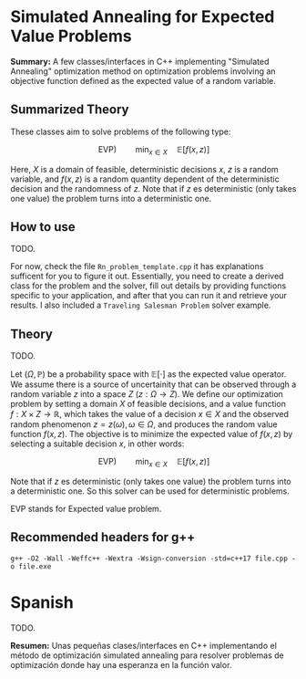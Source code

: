 # Simulated Annealing for Expected Value Problems

**Summary:**
A few classes/interfaces in C++ implementing "Simulated Annealing" optimization method on optimization problems involving an objective function defined as the expected value of a random variable.

## Summarized Theory

These classes aim to solve problems of the following type:

$$\text{EVP})\quad\quad \min_{x \in X} \quad \mathbb E[f(x,z)] $$

Here, $X$ is a domain of feasible, deterministic decisions $x$, $z$ is a random variable, and $f(x,z)$ is a random quantity dependent of the deterministic decision and the randomness of $z$. Note that if $z$ es deterministic (only takes one value) the problem turns into a deterministic one.

## How to use

TODO.

For now, check the file `Rn_problem_template.cpp` it has explanations sufficent for you to figure it out.
Essentially, you need to create a derived class for the problem and the solver, fill out details by providing functions specific to your application, and after that you can run it and retrieve your results.
I also included a `Traveling Salesman Problem` solver example.

## Theory

TODO.

Let $(\Omega,\mathbb P)$ be a probability space with $\mathbb E[\cdot]$ as the expected value operator. We assume there is a source of uncertainity that can be observed through a random variable $z$ into a space $Z$ ($z:\Omega \rightarrow Z$). We define our optimization problem by setting a domain $X$ of feasible decisions, and a value function $f:X\times Z \longrightarrow \mathbb R$, which takes the value of a decision $x\in X$ and the observed random phenomenon $z=z(\omega), \omega \in \Omega$, and produces the random value function $f(x,z)$. The objective is to minimize the expected value of $f(x,z)$ by selecting a suitable decision $x$, in other words:

$$\text{EVP})\quad\quad \min_{x \in X} \quad \mathbb E[f(x,z)] $$

Note that if $z$ es deterministic (only takes one value) the problem turns into a deterministic one. So this solver can be used for deterministic problems.


EVP stands for Expected value problem.

## Recommended headers for g++
```g++ -O2 -Wall -Weffc++ -Wextra -Wsign-conversion -std=c++17 file.cpp -o file.exe```

# Spanish

TODO.

**Resumen:**
Unas pequeñas clases/interfaces en C++ implementando el método de optimización simulated annealing para resolver problemas de optimización donde hay una esperanza en la función valor.
